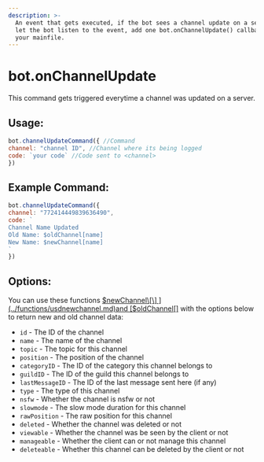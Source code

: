 ```yaml
---
description: >-
  An event that gets executed, if the bot sees a channel update on a server. To
  let the bot listen to the event, add one bot.onChannelUpdate() callback inside
  your mainfile.
---
```


# bot.onChannelUpdate

This command gets triggered everytime a channel was updated on a server.

## Usage:

```javascript
bot.channelUpdateCommand({ //Command
channel: "channel ID", //Channel where its being logged
code: `your code` //Code sent to <channel>
})
```

## Example Command:

```javascript
bot.channelUpdateCommand({ 
channel: "772414449839636490", 
code: `
Channel Name Updated
Old Name: $oldChannel[name]
New Name: $newChannel[name]
`
})
```

## Options:

You can use these functions [$newChannel\[\] ](../functions/usdnewchannel.md)and [$oldChannel\[\]](../functions/usdoldchannel.md) with the options below to return new and old channel data:

* `id` - The ID of the channel 
* `name` - The name of the channel 
* `topic` - The topic for this channel 
* `position` - The position of the channel 
* `categoryID` - The ID of the category this channel belongs to 
* `guildID` - The ID of the guild this channel belongs to 
* `lastMessageID` - The ID of the last message sent here \(if any\) 
* `type` - The type of this channel 
* `nsfw` - Whether the channel is nsfw or not 
* `slowmode` - The slow mode duration for this channel 
* `rawPosition` - The raw position for this channel 
* `deleted` - Whether the channel was deleted or not 
* `viewable` - Whether the channel was be seen by the client or not 
* `manageable` - Whether the client can or not manage this channel 
* `deleteable` - Whether this channel can be deleted by the client or not

